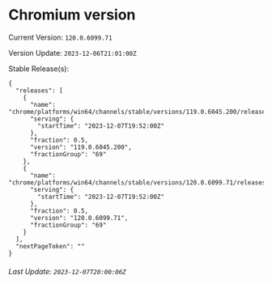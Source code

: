 # Chromium version

Current Version: `120.0.6099.71`

Version Update: `2023-12-06T21:01:00Z`

Stable Release(s):
```
{
  "releases": [
    {
      "name": "chrome/platforms/win64/channels/stable/versions/119.0.6045.200/releases/1701978720",
      "serving": {
        "startTime": "2023-12-07T19:52:00Z"
      },
      "fraction": 0.5,
      "version": "119.0.6045.200",
      "fractionGroup": "69"
    },
    {
      "name": "chrome/platforms/win64/channels/stable/versions/120.0.6099.71/releases/1701978720",
      "serving": {
        "startTime": "2023-12-07T19:52:00Z"
      },
      "fraction": 0.5,
      "version": "120.0.6099.71",
      "fractionGroup": "69"
    }
  ],
  "nextPageToken": ""
}
```

###### Last Update: `2023-12-07T20:00:06Z`
        